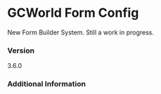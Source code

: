 # GCWorld Form Config

New Form Builder System.  Still a work in progress.




### Version
3.6.0

### Additional Information
